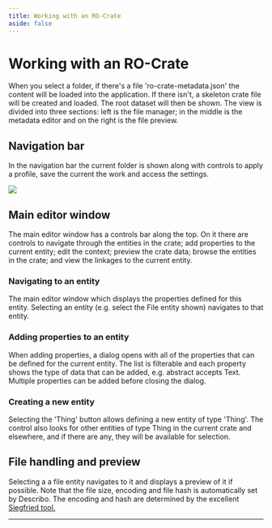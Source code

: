 ```yaml
---
title: Working with an RO-Crate
aside: false
---
```


# Working with an RO-Crate

When you select a folder, if there's a file 'ro-crate-metadata.json' the content will be loaded into
the application. If there isn't, a skeleton crate file will be created and loaded. The root dataset
will then be shown. The view is divided into three sections: left is the file manager; in the middle
is the metadata editor and on the right is the file preview.

<ImageComponent src="/images/tour/desktop3.webp" />

## Navigation bar

In the navigation bar the current folder is shown along with controls to apply a profile, save the
current the work and access the settings.

![](/images/tutorial-working-with-a-crate/desktop2.webp)

## Main editor window

The main editor window has a controls bar along the top. On it there are controls to navigate
through the entities in the crate; add properties to the current entity; edit the context; preview
the crate data; browse the entities in the crate; and view the linkages to the current entity.

<ImageComponent src="/images/tutorial-working-with-a-crate/desktop3.webp" />

### Navigating to an entity

The main editor window which displays the properties defined for this entity. Selecting an entity
(e.g. select the File entity shown) navigates to that entity.

<ImageComponent src="/images/tutorial-working-with-a-crate/desktop4.webp" />

### Adding properties to an entity

When adding properties, a dialog opens with all of the properties that can be defined for the
current entity. The list is filterable and each property shows the type of data that can be added,
e.g. abstract accepts Text. Multiple properties can be added before closing the dialog.

<ImageComponent src="/images/tour/desktop5.webp" />

### Creating a new entity

Selecting the 'Thing' button allows defining a new entity of type 'Thing'. The control also looks
for other entities of type Thing in the current crate and elsewhere, and if there are any, they will
be available for selection.

<ImageComponent src="/images/tour/desktop6.webp" />

## File handling and preview

Selecting a a file entity navigates to it and displays a preview of it if possible. Note that the
file size, encoding and file hash is automatically set by Describo. The encoding and hash are
determined by the excellent <a href="https://www.itforarchivists.com/" target="_blank">Siegfried
tool.</a>

<ImageComponent src="/images/tour/desktop4.webp" />

---
